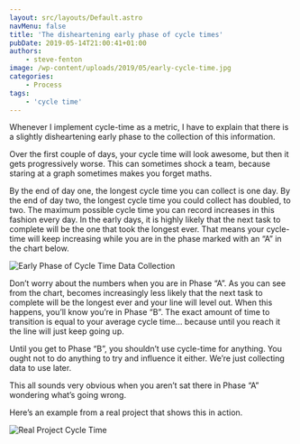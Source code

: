 ```yaml
---
layout: src/layouts/Default.astro
navMenu: false
title: 'The disheartening early phase of cycle times'
pubDate: 2019-05-14T21:00:41+01:00
authors:
    - steve-fenton
image: /wp-content/uploads/2019/05/early-cycle-time.jpg
categories:
    - Process
tags:
    - 'cycle time'
---
```


Whenever I implement cycle-time as a metric, I have to explain that there is a slightly disheartening early phase to the collection of this information.

Over the first couple of days, your cycle time will look awesome, but then it gets progressively worse. This can sometimes shock a team, because staring at a graph sometimes makes you forget maths.

By the end of day one, the longest cycle time you can collect is one day. By the end of day two, the longest cycle time you could collect has doubled, to two. The maximum possible cycle time you can record increases in this fashion every day. In the early days, it is highly likely that the next task to complete will be the one that took the longest ever. That means your cycle-time will keep increasing while you are in the phase marked with an “A” in the chart below.

![Early Phase of Cycle Time Data Collection](/img/2019/05/early-cycle-time.jpg)

Don’t worry about the numbers when you are in Phase “A”. As you can see from the chart, becomes increasingly less likely that the next task to complete will be the longest ever and your line will level out. When this happens, you’ll know you’re in Phase “B”. The exact amount of time to transition is equal to your average cycle time… because until you reach it the line will just keep going up.

Until you get to Phase “B”, you shouldn’t use cycle-time for anything. You ought not to do anything to try and influence it either. We’re just collecting data to use later.

This all sounds very obvious when you aren’t sat there in Phase “A” wondering what’s going wrong.

Here’s an example from a real project that shows this in action.

![Real Project Cycle Time](/img/2019/05/real-cycle-time-chart.jpg)